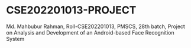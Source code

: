 # CSE202201013-PROJECT
Md. Mahbubur Rahman, Roll-CSE202201013, PMSCS, 28th batch, Project on Analysis and Development of an Android-based Face Recognition System
